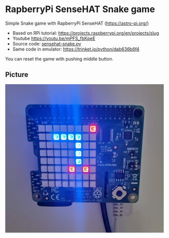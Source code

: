 # RapberryPi SenseHAT Snake game

Simple Snake game with RapberryPi SenseHAT (https://astro-pi.org/)
* Based on RPi tutorial: https://projects.raspberrypi.org/en/projects/slug
* Youtube https://youtu.be/mPFS_fbKpeE
* Source code: [sensehat-snake.py](sensehat-snake.py)
* Same code in emulator: https://trinket.io/python/dab636b6f4

You can reset the game with pushing middle button.

## Picture

![SenseHAT Snake](docs/sensehat-snake-01.jpg)
